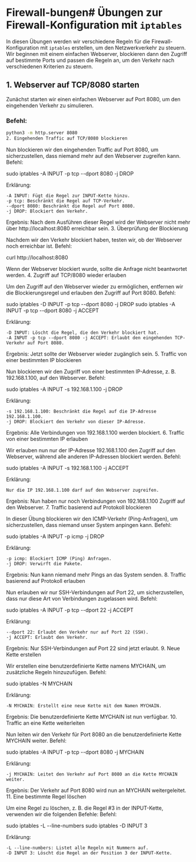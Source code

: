 # Firewall-bungen# Übungen zur Firewall-Konfiguration mit `iptables`

In diesen Übungen werden wir verschiedene Regeln für die Firewall-Konfiguration mit `iptables` erstellen, um den Netzwerkverkehr zu steuern. Wir beginnen mit einem einfachen Webserver, blockieren dann den Zugriff auf bestimmte Ports und passen die Regeln an, um den Verkehr nach verschiedenen Kriterien zu steuern.

## 1. Webserver auf TCP/8080 starten
Zunächst starten wir einen einfachen Webserver auf Port 8080, um den eingehenden Verkehr zu simulieren.

### Befehl:
```bash
python3 -m http.server 8080
2. Eingehenden Traffic auf TCP/8080 blockieren
```
Nun blockieren wir den eingehenden Traffic auf Port 8080, um sicherzustellen, dass niemand mehr auf den Webserver zugreifen kann.
Befehl:

sudo iptables -A INPUT -p tcp --dport 8080 -j DROP

Erklärung:

    -A INPUT: Fügt die Regel zur INPUT-Kette hinzu.
    -p tcp: Beschränkt die Regel auf TCP-Verkehr.
    --dport 8080: Beschränkt die Regel auf Port 8080.
    -j DROP: Blockiert den Verkehr.

Ergebnis: Nach dem Ausführen dieser Regel wird der Webserver nicht mehr über http://localhost:8080 erreichbar sein.
3. Überprüfung der Blockierung

Nachdem wir den Verkehr blockiert haben, testen wir, ob der Webserver noch erreichbar ist.
Befehl:

curl http://localhost:8080

Wenn der Webserver blockiert wurde, sollte die Anfrage nicht beantwortet werden.
4. Zugriff auf TCP/8080 wieder erlauben

Um den Zugriff auf den Webserver wieder zu ermöglichen, entfernen wir die Blockierungsregel und erlauben den Zugriff auf Port 8080.
Befehl:

sudo iptables -D INPUT -p tcp --dport 8080 -j DROP
sudo iptables -A INPUT -p tcp --dport 8080 -j ACCEPT

Erklärung:

    -D INPUT: Löscht die Regel, die den Verkehr blockiert hat.
    -A INPUT -p tcp --dport 8080 -j ACCEPT: Erlaubt den eingehenden TCP-Verkehr auf Port 8080.

Ergebnis: Jetzt sollte der Webserver wieder zugänglich sein.
5. Traffic von einer bestimmten IP blockieren

Nun blockieren wir den Zugriff von einer bestimmten IP-Adresse, z. B. 192.168.1.100, auf den Webserver.
Befehl:

sudo iptables -A INPUT -s 192.168.1.100 -j DROP

Erklärung:

    -s 192.168.1.100: Beschränkt die Regel auf die IP-Adresse 192.168.1.100.
    -j DROP: Blockiert den Verkehr von dieser IP-Adresse.

Ergebnis: Alle Verbindungen von 192.168.1.100 werden blockiert.
6. Traffic von einer bestimmten IP erlauben

Wir erlauben nun nur der IP-Adresse 192.168.1.100 den Zugriff auf den Webserver, während alle anderen IP-Adressen blockiert werden.
Befehl:

sudo iptables -A INPUT -s 192.168.1.100 -j ACCEPT

Erklärung:

    Nur die IP 192.168.1.100 darf auf den Webserver zugreifen.

Ergebnis: Nun haben nur noch Verbindungen von 192.168.1.100 Zugriff auf den Webserver.
7. Traffic basierend auf Protokoll blockieren

In dieser Übung blockieren wir den ICMP-Verkehr (Ping-Anfragen), um sicherzustellen, dass niemand unser System anpingen kann.
Befehl:

sudo iptables -A INPUT -p icmp -j DROP

Erklärung:

    -p icmp: Blockiert ICMP (Ping) Anfragen.
    -j DROP: Verwirft die Pakete.

Ergebnis: Nun kann niemand mehr Pings an das System senden.
8. Traffic basierend auf Protokoll erlauben

Nun erlauben wir nur SSH-Verbindungen auf Port 22, um sicherzustellen, dass nur diese Art von Verbindungen zugelassen wird.
Befehl:

sudo iptables -A INPUT -p tcp --dport 22 -j ACCEPT

Erklärung:

    --dport 22: Erlaubt den Verkehr nur auf Port 22 (SSH).
    -j ACCEPT: Erlaubt den Verkehr.

Ergebnis: Nur SSH-Verbindungen auf Port 22 sind jetzt erlaubt.
9. Neue Kette erstellen

Wir erstellen eine benutzerdefinierte Kette namens MYCHAIN, um zusätzliche Regeln hinzuzufügen.
Befehl:

sudo iptables -N MYCHAIN

Erklärung:

    -N MYCHAIN: Erstellt eine neue Kette mit dem Namen MYCHAIN.

Ergebnis: Die benutzerdefinierte Kette MYCHAIN ist nun verfügbar.
10. Traffic an eine Kette weiterleiten

Nun leiten wir den Verkehr für Port 8080 an die benutzerdefinierte Kette MYCHAIN weiter.
Befehl:

sudo iptables -A INPUT -p tcp --dport 8080 -j MYCHAIN

Erklärung:

    -j MYCHAIN: Leitet den Verkehr auf Port 8080 an die Kette MYCHAIN weiter.

Ergebnis: Der Verkehr auf Port 8080 wird nun an MYCHAIN weitergeleitet.
11. Eine bestimmte Regel löschen

Um eine Regel zu löschen, z. B. die Regel #3 in der INPUT-Kette, verwenden wir die folgenden Befehle:
Befehl:

sudo iptables -L --line-numbers
sudo iptables -D INPUT 3

Erklärung:

    -L --line-numbers: Listet alle Regeln mit Nummern auf.
    -D INPUT 3: Löscht die Regel an der Position 3 der INPUT-Kette.

